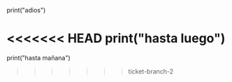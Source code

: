 print("adios")

<<<<<<< HEAD
print("hasta luego")
=======
print("hasta mañana")
>>>>>>> ticket-branch-2
